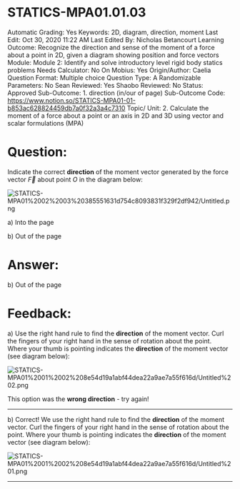 # STATICS-MPA01.01.03

Automatic Grading: Yes
Keywords: 2D, diagram, direction, moment
Last Edit: Oct 30, 2020 11:22 AM
Last Edited By: Nicholas Betancourt
Learning Outcome: Recognize the direction and sense of the moment of a force about a point in 2D, given a diagram showing position and force vectors
Module: Module 2: Identify and solve introductory level rigid body statics problems
Needs Calculator: No
On Mobius: Yes
Origin/Author: Caelia
Question Format: Multiple choice
Question Type: A
Randomizable Parameters: No
Sean Reviewed: Yes
Shaobo Reviewed: No
Status: Approved
Sub-Outcome: 1. direction (in/our of page)
Sub-Outcome Code: https://www.notion.so/STATICS-MPA01-01-b853ac628824459db7a0f32a3a4c7310
Topic/ Unit: 2. Calculate the moment of a force about a point or an axis in 2D and 3D using vector and scalar formulations (MPA)

# Question:

Indicate the correct **direction** of the moment vector generated by the force vector $\overrightarrow{F}$ about point $O$ in the diagram below:

![STATICS-MPA01%2002%2003%20385551631d754c8093831f329f2df942/Untitled.png](STATICS-MPA01%2002%2003%20385551631d754c8093831f329f2df942/Untitled.png)

a) Into the page

b) Out of the page

# Answer:

b) Out of the page

# Feedback:

a) Use the right hand rule to find the **direction** of the moment vector. Curl the fingers of your right hand in the sense of rotation about the point.  Where your thumb is pointing indicates the **direction** of the moment vector (see diagram below):

![STATICS-MPA01%2001%2002%208e54d19a1abf44dea22a9ae7a55f616d/Untitled%202.png](STATICS-MPA01%2001%2002%208e54d19a1abf44dea22a9ae7a55f616d/Untitled%202.png)

This option was the **wrong direction** - try again!

---

b) Correct! We use the right hand rule to find the **direction** of the moment vector. Curl the fingers of your right hand in the sense of rotation about the point.  Where your thumb is pointing indicates the **direction** of the moment vector (see diagram below):

![STATICS-MPA01%2001%2002%208e54d19a1abf44dea22a9ae7a55f616d/Untitled%201.png](STATICS-MPA01%2001%2002%208e54d19a1abf44dea22a9ae7a55f616d/Untitled%201.png)

---